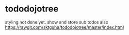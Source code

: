 # tododojotree<br>
styling not done yet. show and store sub todos also<br>
https://rawgit.com/sktguha/tododojotree/master/index.html
